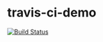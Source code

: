 # travis-ci-demo

[![Build Status](https://travis-ci.com/0xBABA/travis-ci-demo.svg?token=yhDVQzj9VvNZmjdvsivP&branch=master)](https://travis-ci.com/0xBABA/travis-ci-demo.svg?token=yhDVQzj9VvNZmjdvsivP&branch=master)
